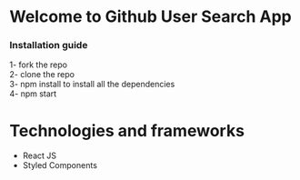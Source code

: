 # Welcome to Github User Search App


### Installation guide 

1- fork the repo <br/>
2- clone the repo <br/>
3- npm install to install all the dependencies <br/>
4- npm start


# Technologies and frameworks
- React JS 
- Styled Components
